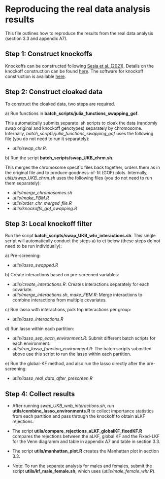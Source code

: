 # Reproducing the real data analysis results

This file outlines how to reproduce the results from the real data analysis (section 3.3 and appendix A7). 

## Step 1: Construct knockoffs 

Knockoffs can be constructed following [Sesia et al. (2021)](https://www.pnas.org/doi/10.1073/pnas.2105841118). Details on the knockoff construction can be found [here](https://msesia.github.io/knockoffgwas/). The software for knockoff construction is available [here](https://github.com/msesia/knockoffgwas). 

## Step 2: Construct cloaked data 

To construct the cloaked data, two steps are required. 

a) Run functions in **batch_scripts/julia_functions_swapping_gof**.

This automatically submits separate .sh scripts to cloak the data (randomly swap original and knockoff genotypes) separately by chromosome. Internally, *batch_scripts/julia_functions_swapping_gof* uses the following file (you do not need to run it separately): 
   - *utils/swap_chr.R*.

b) Run the script **batch_scripts/swap_UKB_chrm.sh**. 

This merges the chromosome specific files back together, orders them as in the original file and to produce goodness-of-fit (GOF) plots. Internally, *utils/swap_UKB_chrm.sh* uses the following files (you do not need to run them separately):
  - *utils/merge_chromosomes.sh* 
  - *utils/make_FBM.R* 
  - *utils/order_chr_merged_file.R*
  - *utils/knockoffs_gof_swapping.R*

## Step 3: Local knockoff filter 

Run the script **batch_scripts/swap_UKB_whr_interactions.sh**. This single script will automatically conduct the steps a) to e) below (these steps do not need to be run individually): 

a) Pre-screening:
  - *utils/lasso_swapped.R*

b) Create interactions based on pre-screened variables:
  - *utils/create_interactions.R*: Creates interactions separately for each covariate. 
  - *utils/merge_interactions.sh*, *make_FBM.R*: Merge interactions to combine interactions from multiple covariates.

c) Run lasso with interactions, pick top interactions per group:
  - *utils/lasso_interactions.R*

d) Run lasso within each partition:
  - *utils/lasso_sep_each_environment.R*: Submit different batch scripts for each environment.
  - *utils/run_lasso_function_environment.R*: The batch scripts submitted above use this script to run the lasso within each partition.

e) Run the global-KF method, and also run the lasso directly after the pre-screening: 
  - *utils/lasso_real_data_after_prescreen.R*

## Step 4: Collect results

- After running *swap_UKB_wnb_interactions.sh*, run **utils/combine_lasso_environments.R** to collect importance statistics from each partition and pass through the knockoff to obtain aLKF rejections. 

- The script **utils/compare_rejections_aLKF_globalKF_fixedKF.R** compares the rejections between the aLKF, global KF and the Fixed-LKF for the Venn diagramm and table in appendix A7 and table in section 3.3.
- The script **utils/manhattan_plot.R** creates the Manhattan plot in section 3.3. 

- Note: To run the separate analysis for males and females, submit the script **utils/kf_male_female.sh**, which uses (*utils/male_female_whr.R*).

